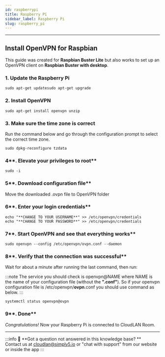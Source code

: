 ```yaml
---
id: raspberrypi
title: Raspberry Pi
sidebar_label: Raspberry Pi
slug: raspberry_pi
---
```

---
## **Install OpenVPN for Raspbian**

This guide was created for **Raspbian Buster Lite** but also works to set up an OpenVPN client on **Raspbian Buster with desktop**.

### **1. Update the Raspberry Pi**

```basic
sudo apt-get updatesudo apt-get upgrade
```

### **2. Install OpenVPN**

```basic
sudo apt-get install openvpn unzip
```

### **3. Make sure the time zone is correct**

Run the command below and go through the configuration prompt to select the correct time zone.

```basic
sudo dpkg-reconfigure tzdata
```

### 4**. Elevate your privileges to root**

```basic
sudo -i
```

### 5**. Download configuration file**

Move the downloaded .ovpn file to OpenVPN folder 

### 6**. Enter your login credentials**

```basic
echo "**CHANGE TO YOUR USERNAME**" >> /etc/openvpn/credentials
echo "**CHANGE TO YOUR PASSWORD**" >> /etc/openvpn/credentials
```

### 7**. Start OpenVPN and see that everything works**

```basic
sudo openvpn --config /etc/openvpn/ovpn.conf --daemon
```

### 8**. Verify that the connection was successful**

Wait for about a minute after running the last command, then run:

:::note
The service you should check is openvpn@NAME where NAME is the name of your configuration file (without the **".conf"**). So if your openvpn configuration file is /etc/openvpn/**ovpn**.conf you should use command as below.
:::

```basic
systemctl status openvpn@ovpn
```


### 9**. Done**
*Congratulations!* Now your Raspberry Pi is connected to CloudLAN Room.

---
:::info
:information_desk_person: **Got a question not answered in this knowledge base? ** <br />
Contact us at [cloudlan@simply5.io](mailto:cloudlan@simply5.io) or "chat with support" from our website or inside the app
:::